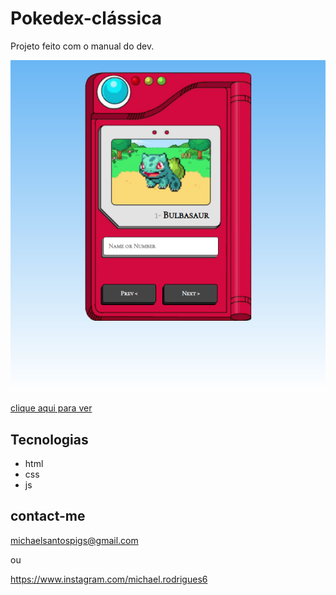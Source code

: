 # Pokedex-clássica

Projeto feito com o manual do dev.

![preview](./github/preview_poke.png)

[clique aqui para ver](https://megelado.github.io/pokedex_classica/)

## Tecnologias

- html
- css
- js

## contact-me

michaelsantospigs@gmail.com

ou

https://www.instagram.com/michael.rodrigues6
